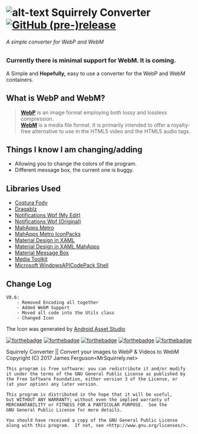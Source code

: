 # ![alt-text][source] Squirrely Converter [![GitHub (pre-)release](https://img.shields.io/github/release/MrSquirrelyNet/SquirrelyConverter/all.svg?style=for-the-badge)](https://github.com/MrSquirrelyNet/SquirrelyConverter/releases)
[source]: https://cdn3.iconfinder.com/data/icons/lexter-flat-colorfull-file-formats/56/webp-32.png

###### A simple converter for WebP and WebM
### Currently there is minimal support for WebM. It is coming.

A Simple and **Hopefully,** easy to use a converter for the WebP and WebM containers.

## What is WebP and WebM?
> [**WebP**](https://en.wikipedia.org/wiki/WebP) is an image format employing both lossy and lossless compression.<br>
> [**WebM**](https://en.wikipedia.org/wiki/WebM) is a media file format. It is primarily intended to offer a royalty-free alternative to use in the HTML5 video and the HTML5 audio tags.

## Things I know I am changing/adding
- Allowing you to change the colors of the program.
- Different message box, the current one is buggy.

## Libraries Used

 - [Costura Fody](https://www.nuget.org/packages/Costura.Fody/)
 - [Dragablz](https://www.nuget.org/packages/Dragablz/)
 - [Notifications Wpf (My Edit)](https://github.com/MrSquirrelyNet/Notifications.Wpf)
 - [Notifications Wpf (Original)](https://github.com/Federerer/Notifications.Wpf)
 - [MahApps Metro](https://www.nuget.org/packages/MahApps.Metro/1.5.0)
 - [MahApps Metro IconPacks](https://www.nuget.org/packages/MahApps.Metro.IconPacks/)
 - [Material Design in XAML](https://www.nuget.org/packages/MaterialDesignThemes/)
 - [Material Design in XAML MahApps](https://www.nuget.org/packages/MaterialDesignThemes.MahApps/)
 - [Material Message Box](https://www.nuget.org/packages/MaterialMessageBox/)
 - [Media Toolkit](https://www.nuget.org/packages/MediaToolkit/)
 - [Microsoft WindowsAPICodePack Shell](https://www.nuget.org/packages/Microsoft.WindowsAPICodePack-Shell/)

## Change Log
    V0.6:
        - Removed Encoding all together
        - Added WebM Support
        - Moved all code into the Utils class
        - Changed Icon


The Icon was generated by [Android Asset Studio](https://romannurik.github.io/AndroidAssetStudio/index.html)


[![forthebadge](http://forthebadge.com/images/badges/60-percent-of-the-time-works-every-time.svg)](http://forthebadge.com)
[![forthebadge](http://forthebadge.com/images/badges/approved-by-george-costanza.svg)](http://forthebadge.com)
[![forthebadge](http://forthebadge.com/images/badges/built-with-grammas-recipe.svg)](http://forthebadge.com)
[![forthebadge](http://forthebadge.com/images/badges/designed-in-etch-a-sketch.svg)](http://forthebadge.com)
[![forthebadge](http://forthebadge.com/images/badges/made-with-c-sharp.svg)](http://forthebadge.com)

Squirrely Converter || Convert your images to WebP & Videos to WebM 
Copyright (C) 2017  James Ferguson<MrSquirrely.net>

    This program is free software: you can redistribute it and/or modify
    it under the terms of the GNU General Public License as published by
    the Free Software Foundation, either version 3 of the License, or
    (at your option) any later version.

    This program is distributed in the hope that it will be useful,
    but WITHOUT ANY WARRANTY; without even the implied warranty of
    MERCHANTABILITY or FITNESS FOR A PARTICULAR PURPOSE.  See the
    GNU General Public License for more details.

    You should have received a copy of the GNU General Public License
    along with this program.  If not, see <http://www.gnu.org/licenses/>.
